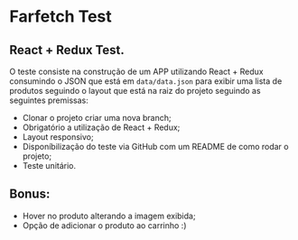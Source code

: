 # Farfetch Test

## React + Redux Test.

O teste consiste na construção de um APP utilizando React + Redux consumindo
o JSON que está em `data/data.json` para exibir uma lista de produtos seguindo
o layout que está na raiz do projeto seguindo as seguintes premissas:

  - Clonar o projeto criar uma nova branch;
  - Obrigatório a utilização de React + Redux;
  - Layout responsivo;
  - Disponíbilização do teste via GitHub com um README de como rodar o projeto;
  - Teste unitário.

## Bonus:

  - Hover no produto alterando a imagem exibida;
  - Opção de adicionar o produto ao carrinho :)
